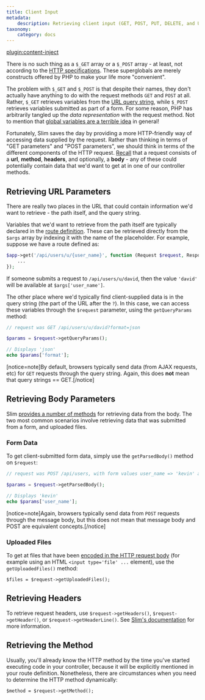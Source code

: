 ```yaml
---
title: Client Input
metadata:
    description: Retrieving client input (GET, POST, PUT, DELETE, and URL arguments) in your controllers.
taxonomy:
    category: docs
---
```

[plugin:content-inject](/modular/_update5.0)

There is no such thing as a `$_GET` array or a `$_POST` array - at least, not according to the [HTTP specifications](https://en.wikipedia.org/wiki/Hypertext_Transfer_Protocol#Message_Format). These superglobals are merely constructs offered by PHP to make your life more "convenient".

The problem with `$_GET` and `$_POST` is that despite their names, they don't actually have anything to do with the request methods `GET` and `POST` at all. Rather, `$_GET` retrieves variables from the [URL query string](http://php.net/manual/en/reserved.variables.get.php), while `$_POST` retrieves variables submitted as part of a form. For some reason, PHP has arbitrarily tangled up the *data representation* with the request method. Not to mention that [global variables are a terrible idea](http://softwareengineering.stackexchange.com/questions/148108/why-is-global-state-so-evil) in general!

Fortunately, Slim saves the day by providing a more HTTP-friendly way of accessing data supplied by the request. Rather than thinking in terms of "GET parameters" and "POST parameters", we should think in terms of the different components of the HTTP request. [Recall](/routes-and-controllers/rest) that a request consists of a **url**, **method**, **headers**, and optionally, a **body** - any of these could potentially contain data that we'd want to get at in one of our controller methods.

## Retrieving URL Parameters

There are really two places in the URL that could contain information we'd want to retrieve - the path itself, and the query string.

Variables that we'd want to retrieve from the path itself are typically declared in the [route definition](/routes-and-controllers/front-controller). These can be retrieved directly from the `$args` array by indexing it with the name of the placeholder. For example, suppose we have a route defined as:

```php
$app->get('/api/users/u/{user_name}', function (Request $request, Response $response, array $args) {
    ...
});
```

If someone submits a request to `/api/users/u/david`, then the value `'david'` will be available at `$args['user_name']`.

The other place where we'd typically find client-supplied data is in the query string (the part of the URL after the `?`). In this case, we can access these variables through the `$request` parameter, using the `getQueryParams` method:

```php
// request was GET /api/users/u/david?format=json

$params = $request->getQueryParams();

// Displays 'json'
echo $params['format'];
```

[notice=note]By default, browsers typically send data (from AJAX requests, etc) for `GET` requests through the query string. Again, this does **not** mean that query strings == GET.[/notice]

## Retrieving Body Parameters

Slim [provides a number of methods](https://www.slimframework.com/docs/v3/objects/request.html#the-request-body) for retrieving data from the body. The two most common scenarios involve retrieving data that was submitted from a form, and uploaded files.

### Form Data

To get client-submitted form data, simply use the `getParsedBody()` method on `$request`:

```php
// request was POST /api/users, with form values user_name => 'kevin' and password => 'hunter2'

$params = $request->getParsedBody();

// Displays 'kevin'
echo $params['user_name'];
```

[notice=note]Again, browsers typically send data from `POST` requests through the message body, but this does not mean that message body and POST are equivalent concepts.[/notice]

### Uploaded Files

To get at files that have been [encoded in the HTTP request body](http://stackoverflow.com/a/26791188/2970321) (for example using an HTML `<input type='file' ...` element), use the `getUploadedFiles()` method:

```
$files = $request->getUploadedFiles();
```

## Retrieving Headers

To retrieve request headers, use `$request->getHeaders()`, `$request->getHeader()`, or `$request->getHeaderLine()`. See [Slim's documentation](https://www.slimframework.com/docs/objects/request.html#the-request-headers) for more information.

## Retrieving the Method

Usually, you'll already know the HTTP method by the time you've started executing code in your controller, because it will be explicitly mentioned in your route definition. Nonetheless, there are circumstances when you need to determine the HTTP method dynamically:

```
$method = $request->getMethod();
```
